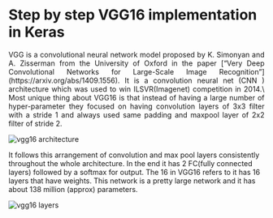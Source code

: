 # Step by step VGG16 implementation in Keras

<div style="text-align: justify"> VGG is a convolutional neural network model proposed by K. Simonyan and A. Zisserman from the University of Oxford in the paper [“Very Deep Convolutional Networks for Large-Scale Image Recognition”](https://arxiv.org/abs/1409.1556). It is a convolution neural net (CNN ) architecture which was used to win ILSVR(Imagenet) competition in 2014.\
Most unique thing about VGG16 is that instead of having a large number of hyper-parameter they focused on having convolution layers of 3x3 filter with a stride 1 and always used same padding and maxpool layer of 2x2 filter of stride 2. </div>

![vgg16 architecture](https://user-images.githubusercontent.com/35737777/69682136-5bdd4780-10a8-11ea-9079-50283f5451df.png)

It follows this arrangement of convolution and max pool layers consistently throughout the whole architecture. In the end it has 2 FC(fully connected layers) followed by a softmax for output. The 16 in VGG16 refers to it has 16 layers that have weights. This network is a pretty large network and it has about 138 million (approx) parameters.

![vgg16 layers](https://miro.medium.com/max/1400/1*UCGA58A2Ssjf74Z0Oh0_eQ.png)
